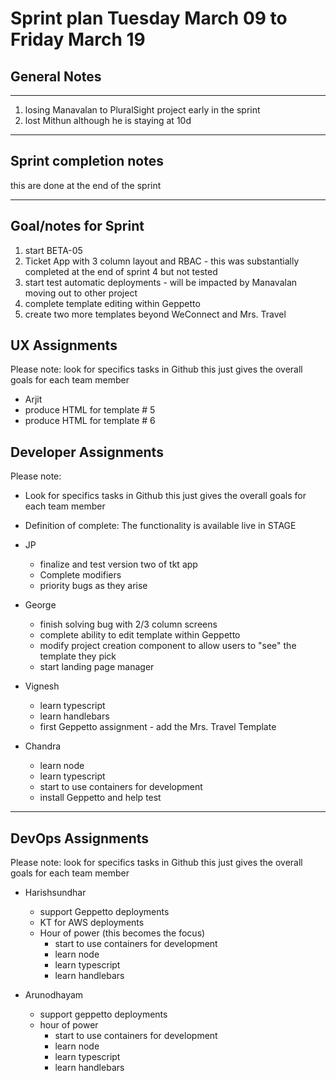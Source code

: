# Sprint plan Tuesday March 09 to Friday March 19

## General Notes

***

1. losing Manavalan to PluralSight project early in the sprint
2. lost Mithun although he is staying at 10d

***

## Sprint completion notes

this are done at the end of the sprint

***

## Goal/notes for Sprint

1. start BETA-05
2. Ticket App with 3 column layout and RBAC - this was substantially completed at the end of sprint 4 but not tested
3. start test automatic deployments - will be impacted by Manavalan moving out to other project
4. complete template editing within Geppetto
5. create two more templates beyond WeConnect and Mrs. Travel

## UX Assignments

Please note: look for specifics tasks in Github this just gives the overall goals for each team member

- Arjit
- produce HTML for template # 5
- produce HTML for template # 6

## Developer Assignments

Please note:

- Look for specifics tasks in Github this just gives the overall goals for each team member
- Definition of complete: The functionality is available live in STAGE

- JP
  - finalize and test version two of tkt app
  - Complete modifiers
  - priority bugs as they arise

- George
  - finish solving bug with 2/3 column screens
  - complete ability to edit template within Geppetto
  - modify project creation component to allow users to "see" the template they pick
  - start landing page manager

- Vignesh
  - learn typescript
  - learn handlebars
  - first Geppetto assignment - add the Mrs. Travel Template

- Chandra
  - learn node
  - learn typescript
  - start to use containers for development
  - install Geppetto and help test

***

## DevOps Assignments

Please note: look for specifics tasks in Github this just gives the overall goals for each team member

- Harishsundhar
  - support Geppetto deployments
  - KT for AWS deployments
  - Hour of power (this becomes the focus)
    - start to use containers for development
    - learn node
    - learn typescript
    - learn handlebars

- Arunodhayam
  - support geppetto deployments
  - hour of power
    - start to use containers for development
    - learn node
    - learn typescript
    - learn handlebars
